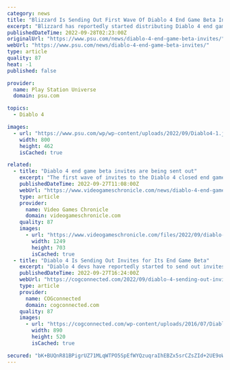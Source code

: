 ```yaml
---
category: news
title: "Blizzard Is Sending Out First Wave Of Diablo 4 End Game Beta Invites"
excerpt: "Blizzard has reportedly started distributing Diablo 4 end game Beta invites out to players, according to a number of users on ResetEra and Reddit. Participants of the end game beta will be able to ..."
publishedDateTime: 2022-09-28T02:23:00Z
originalUrl: "https://www.psu.com/news/diablo-4-end-game-beta-invites/"
webUrl: "https://www.psu.com/news/diablo-4-end-game-beta-invites/"
type: article
quality: 87
heat: -1
published: false

provider:
  name: Play Station Universe
  domain: psu.com

topics:
  - Diablo 4

images:
  - url: "https://www.psu.com/wp/wp-content/uploads/2022/09/Diablo4-1.jpg"
    width: 800
    height: 462
    isCached: true

related:
  - title: "Diablo 4 end game beta invites are being sent out"
    excerpt: "The first wave of invites to the Diablo 4 closed end game beta have reportedly been distributed. Diablo players on Resetera and Reddit began receiving invites to the game’s latest testing phase on ..."
    publishedDateTime: 2022-09-27T11:08:00Z
    webUrl: "https://www.videogameschronicle.com/news/diablo-4-end-game-beta-invites-are-being-sent-out/"
    type: article
    provider:
      name: Video Games Chronicle
      domain: videogameschronicle.com
    quality: 87
    images:
      - url: "https://www.videogameschronicle.com/files/2022/09/diablo-4-x.jpg"
        width: 1249
        height: 703
        isCached: true
  - title: "Diablo 4 Is Sending Out Invites for Its End Game Beta"
    excerpt: "Diablo 4 devs have reportedly started to send out invites for the first wave of its closed end game beta. Multiple fans have shared on social media that they received invites to the game’s ..."
    publishedDateTime: 2022-09-27T16:24:00Z
    webUrl: "https://cogconnected.com/2022/09/diablo-4-sending-out-invites-end-game-beta/"
    type: article
    provider:
      name: COGconnected
      domain: cogconnected.com
    quality: 87
    images:
      - url: "https://cogconnected.com/wp-content/uploads/2016/07/Diablo-4-rumor-feature.jpg"
        width: 890
        height: 520
        isCached: true

secured: "bK+BUQnR81BPigrUZ71MLqWTPO5SpEfWYQzuqraIhEBZx5srCZsZId+2UE9oWQkEKHGeJg0g9sfj+HWPE5OvP9L9OZiWxgpPfpZKVpchhVz7FN8KJ3rtUwSdE3IgKxxoK48z7ilzEeuvx9VV+vGo8AD1/udotNY/tPutGogUdtNeN4WNKAmxIaZjUOrAt6ujRXsgjd4g30XGbxoGqEEmdN0RWJXQZ9HyHw47gs3XOa80ufBGkdzBGzgnBbWEGj2rl1SRoQsShj6ZeYJ1QsmB1JUTDmVDqYJnQnY0ZkY2xD+U8keMTfJWNFNWuir6GIEDeqhoulJezqEYgjhP51iyQil+3pDXpJYgpowRwEK/LCA=;VJx0GI1C7TXvxIfiq091KA=="
---
```


